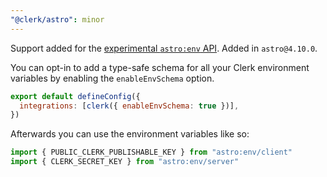 ```yaml
---
"@clerk/astro": minor
---
```


Support added for the [experimental `astro:env` API](https://docs.astro.build/en/reference/configuration-reference/#experimentalenv). Added in `astro@4.10.0`.

You can opt-in to add a type-safe schema for all your Clerk environment variables by enabling the `enableEnvSchema` option.

```js
export default defineConfig({
  integrations: [clerk({ enableEnvSchema: true })],
})
```

Afterwards you can use the environment variables like so:

```js
import { PUBLIC_CLERK_PUBLISHABLE_KEY } from "astro:env/client"
import { CLERK_SECRET_KEY } from "astro:env/server"
```
